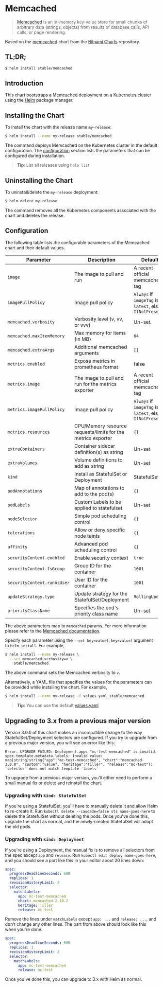 # Memcached

> [Memcached](https://memcached.org/) is an in-memory key-value store for small chunks of arbitrary data (strings, objects) from results of database calls, API calls, or page rendering.

Based on the [memcached](https://github.com/bitnami/charts/tree/master/incubator/memcached) chart from the [Bitnami Charts](https://github.com/bitnami/charts) repository.

## TL;DR;

```bash
$ helm install stable/memcached
```

## Introduction

This chart bootstraps a [Memcached](https://hub.docker.com/_/memcached/) deployment on a [Kubernetes](http://kubernetes.io) cluster using the [Helm](https://helm.sh) package manager.

## Installing the Chart

To install the chart with the release name `my-release`:

```bash
$ helm install --name my-release stable/memcached
```

The command deploys Memcached on the Kubernetes cluster in the default configuration. The [configuration](#configuration) section lists the parameters that can be configured during installation.

> **Tip**: List all releases using `helm list`

## Uninstalling the Chart

To uninstall/delete the `my-release` deployment:

```bash
$ helm delete my-release
```

The command removes all the Kubernetes components associated with the chart and deletes the release.

## Configuration

The following table lists the configurable parameters of the Memcached chart and their default values.

|      Parameter             |          Description            |                         Default                         |
|----------------------------|---------------------------------|---------------------------------------------------------|
| `image`                    | The image to pull and run       | A recent official memcached tag                         |
| `imagePullPolicy`          | Image pull policy               | `Always` if `imageTag` is `latest`, else `IfNotPresent` |
| `memcached.verbosity`      | Verbosity level (v, vv, or vvv) | Un-set.                                                 |
| `memcached.maxItemMemory`  | Max memory for items (in MB)    | `64`                                                    |
| `memcached.extraArgs`      | Additional memcached arguments  | `[]`                                                    |
| `metrics.enabled`          | Expose metrics in prometheus format | false                                               |
| `metrics.image`            | The image to pull and run for the metrics exporter | A recent official memcached tag      |
| `metrics.imagePullPolicy`  | Image pull policy               | `Always` if `imageTag` is `latest`, else `IfNotPresent` |
| `metrics.resources`        | CPU/Memory resource requests/limits for the metrics exporter | `{}`                       |
| `extraContainers`          | Container sidecar definition(s) as string | Un-set                                        |
| `extraVolumes`             | Volume definitions to add as string | Un-set                                              |
| `kind`                     | Install as StatefulSet or Deployment | StatefulSet                                        |
| `podAnnotations`           | Map of annotations to add to the pod(s) | `{}`                                            |
| `podLabels`                | Custom Labels to be applied to statefulset | Un-set                                       |
| `nodeSelector`             | Simple pod scheduling control | `{}`                                                      |
| `tolerations`              | Allow or deny specific node taints | `{}`                                                 |
| `affinity`                 | Advanced pod scheduling control | `{}`                                                    |
| `securityContext.enabled`  | Enable security context    | `true`                                                       |
| `securityContext.fsGroup`  | Group ID for the container | `1001`                                                       |
| `securityContext.runAsUser`| User ID for the container  | `1001`                                                       |
| `updateStrategy.type`      | Update strategy for the StatefulSet/Deployment | `RollingUpdate`                          |
| `priorityClassName  `      | Specifies the pod's priority class name        | Un-set                                   |

The above parameters map to `memcached` params. For more information please refer to the [Memcached documentation](https://github.com/memcached/memcached/wiki/ConfiguringServer).

Specify each parameter using the `--set key=value[,key=value]` argument to `helm install`. For example,

```bash
$ helm install --name my-release \
  --set memcached.verbosity=v \
    stable/memcached
```

The above command sets the Memcached verbosity to `v`.

Alternatively, a YAML file that specifies the values for the parameters can be provided while installing the chart. For example,

```bash
$ helm install --name my-release -f values.yaml stable/memcached
```

> **Tip**: You can use the default [values.yaml](values.yaml)

## Upgrading to 3.x from a previous major version
Version 3.0.0 of this chart makes an incompatible change to the way StatefulSet/Deployment selectors are configured. If you try to upgrade from a previous major version, you will see an error like this:

```
Error: UPGRADE FAILED: Deployment.apps "mc-test-memcached" is invalid: spec.template.metadata.labels: Invalid value: map[string]string{"app":"mc-test-memcached", "chart":"memcached-3.0.0", "custom":"value", "heritage":"Tiller", "release":"mc-test"}: `selector` does not match template `labels`
```

To upgrade from a previous major version, you'll either need to perform a small manual fix or delete and reinstall the chart.

### Upgrading with `kind: StatefulSet`
If you're using a StatefulSet, you'll have to manually delete it and allow Helm to re-create it. Run `kubectl delete --cascade=false sts name-goes-here` to delete the StatefulSet without deleting the pods. Once you've done this, upgrade the chart as normal, and the newly-created StatefulSet will adopt the old pods.

### Upgrading with `kind: Deployment`
If you're using a Deployment, the manual fix is to remove all selectors from the spec except `app` and `release`.  Run `kubectl edit deploy name-goes-here`, and you should see a part like this in your editor about 20 lines down:

```yaml
spec:
  progressDeadlineSeconds: 600
  replicas: 1
  revisionHistoryLimit: 2
  selector:
    matchLabels:
      app: mc-test-memcached
      chart: memcached-2.10.2
      heritage: Tiller
      release: mc-test
```

Remove the lines under `matchLabels` except `app: ...` and `release: ...`, and don't change any other lines. The part from above should look like this when you're done:

```yaml
spec:
  progressDeadlineSeconds: 600
  replicas: 1
  revisionHistoryLimit: 2
  selector:
    matchLabels:
      app: mc-test-memcached
      release: mc-test
```

Once you've done this, you can upgrade to 3.x with Helm as normal.
